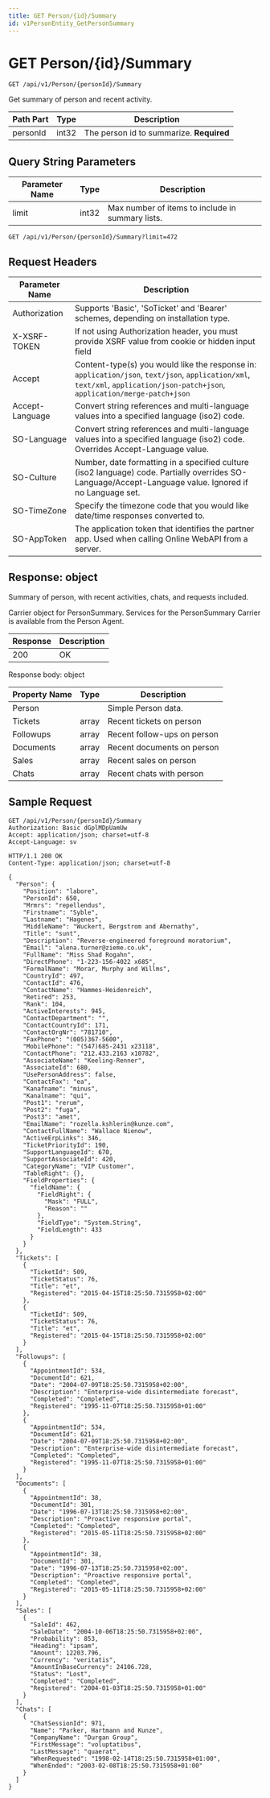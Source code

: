 ```yaml
---
title: GET Person/{id}/Summary
id: v1PersonEntity_GetPersonSummary
---
```


# GET Person/{id}/Summary

```http
GET /api/v1/Person/{personId}/Summary
```

Get summary of person and recent activity.






| Path Part | Type | Description |
|-----------|------|-------------|
| personId | int32 | The person id to summarize. **Required** |


## Query String Parameters

| Parameter Name | Type |  Description |
|----------------|------|--------------|
| limit | int32 |  Max number of items to include in summary lists. |

```http
GET /api/v1/Person/{personId}/Summary?limit=472
```


## Request Headers

| Parameter Name | Description |
|----------------|-------------|
| Authorization  | Supports 'Basic', 'SoTicket' and 'Bearer' schemes, depending on installation type. |
| X-XSRF-TOKEN   | If not using Authorization header, you must provide XSRF value from cookie or hidden input field |
| Accept         | Content-type(s) you would like the response in: `application/json`, `text/json`, `application/xml`, `text/xml`, `application/json-patch+json`, `application/merge-patch+json` |
| Accept-Language | Convert string references and multi-language values into a specified language (iso2) code. |
| SO-Language | Convert string references and multi-language values into a specified language (iso2) code. Overrides Accept-Language value. |
| SO-Culture | Number, date formatting in a specified culture (iso2 language) code. Partially overrides SO-Language/Accept-Language value. Ignored if no Language set. |
| SO-TimeZone | Specify the timezone code that you would like date/time responses converted to. |
| SO-AppToken | The application token that identifies the partner app. Used when calling Online WebAPI from a server. |


## Response: object

Summary of person, with recent activities, chats, and requests included.



Carrier object for PersonSummary.
Services for the PersonSummary Carrier is available from the <see cref="T:SuperOffice.CRM.Services.IPersonAgent">Person Agent</see>.

| Response | Description |
|----------------|-------------|
| 200 | OK |

Response body: object

| Property Name | Type |  Description |
|----------------|------|--------------|
| Person |  | Simple Person data. |
| Tickets | array | Recent tickets on person |
| Followups | array | Recent follow-ups on person |
| Documents | array | Recent documents on person |
| Sales | array | Recent sales on person |
| Chats | array | Recent chats with person |

## Sample Request

```http!
GET /api/v1/Person/{personId}/Summary
Authorization: Basic dGplMDpUamUw
Accept: application/json; charset=utf-8
Accept-Language: sv
```

```http_
HTTP/1.1 200 OK
Content-Type: application/json; charset=utf-8

{
  "Person": {
    "Position": "labore",
    "PersonId": 650,
    "Mrmrs": "repellendus",
    "Firstname": "Syble",
    "Lastname": "Hagenes",
    "MiddleName": "Wuckert, Bergstrom and Abernathy",
    "Title": "sunt",
    "Description": "Reverse-engineered foreground moratorium",
    "Email": "alena.turner@zieme.co.uk",
    "FullName": "Miss Shad Rogahn",
    "DirectPhone": "1-223-156-4022 x685",
    "FormalName": "Morar, Murphy and Willms",
    "CountryId": 497,
    "ContactId": 476,
    "ContactName": "Hammes-Heidenreich",
    "Retired": 253,
    "Rank": 104,
    "ActiveInterests": 945,
    "ContactDepartment": "",
    "ContactCountryId": 171,
    "ContactOrgNr": "781710",
    "FaxPhone": "(005)367-5600",
    "MobilePhone": "(547)685-2431 x23118",
    "ContactPhone": "212.433.2163 x10782",
    "AssociateName": "Keeling-Renner",
    "AssociateId": 680,
    "UsePersonAddress": false,
    "ContactFax": "ea",
    "Kanafname": "minus",
    "Kanalname": "qui",
    "Post1": "rerum",
    "Post2": "fuga",
    "Post3": "amet",
    "EmailName": "rozella.kshlerin@kunze.com",
    "ContactFullName": "Wallace Nienow",
    "ActiveErpLinks": 346,
    "TicketPriorityId": 190,
    "SupportLanguageId": 670,
    "SupportAssociateId": 420,
    "CategoryName": "VIP Customer",
    "TableRight": {},
    "FieldProperties": {
      "fieldName": {
        "FieldRight": {
          "Mask": "FULL",
          "Reason": ""
        },
        "FieldType": "System.String",
        "FieldLength": 433
      }
    }
  },
  "Tickets": [
    {
      "TicketId": 509,
      "TicketStatus": 76,
      "Title": "et",
      "Registered": "2015-04-15T18:25:50.7315958+02:00"
    },
    {
      "TicketId": 509,
      "TicketStatus": 76,
      "Title": "et",
      "Registered": "2015-04-15T18:25:50.7315958+02:00"
    }
  ],
  "Followups": [
    {
      "AppointmentId": 534,
      "DocumentId": 621,
      "Date": "2004-07-09T18:25:50.7315958+02:00",
      "Description": "Enterprise-wide disintermediate forecast",
      "Completed": "Completed",
      "Registered": "1995-11-07T18:25:50.7315958+01:00"
    },
    {
      "AppointmentId": 534,
      "DocumentId": 621,
      "Date": "2004-07-09T18:25:50.7315958+02:00",
      "Description": "Enterprise-wide disintermediate forecast",
      "Completed": "Completed",
      "Registered": "1995-11-07T18:25:50.7315958+01:00"
    }
  ],
  "Documents": [
    {
      "AppointmentId": 38,
      "DocumentId": 301,
      "Date": "1996-07-13T18:25:50.7315958+02:00",
      "Description": "Proactive responsive portal",
      "Completed": "Completed",
      "Registered": "2015-05-11T18:25:50.7315958+02:00"
    },
    {
      "AppointmentId": 38,
      "DocumentId": 301,
      "Date": "1996-07-13T18:25:50.7315958+02:00",
      "Description": "Proactive responsive portal",
      "Completed": "Completed",
      "Registered": "2015-05-11T18:25:50.7315958+02:00"
    }
  ],
  "Sales": [
    {
      "SaleId": 462,
      "SaleDate": "2004-10-06T18:25:50.7315958+02:00",
      "Probability": 853,
      "Heading": "ipsam",
      "Amount": 12203.796,
      "Currency": "veritatis",
      "AmountInBaseCurrency": 24106.728,
      "Status": "Lost",
      "Completed": "Completed",
      "Registered": "2004-01-03T18:25:50.7315958+01:00"
    }
  ],
  "Chats": [
    {
      "ChatSessionId": 971,
      "Name": "Parker, Hartmann and Kunze",
      "CompanyName": "Durgan Group",
      "FirstMessage": "voluptatibus",
      "LastMessage": "quaerat",
      "WhenRequested": "1998-02-14T18:25:50.7315958+01:00",
      "WhenEnded": "2003-02-08T18:25:50.7315958+01:00"
    }
  ]
}
```